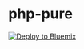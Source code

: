 # php-pure

[![Deploy to Bluemix](https://bluemix.net/deploy/button.png)](https://bluemix.net/deploy?repository=https://github.com/trudly/php-pure.git)
